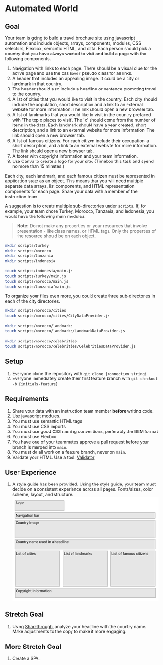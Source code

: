 # Automated World

## Goal

Your team is going to build a travel brochure site using javascript automation and include objects, arrays, components, modules, CSS selectors, Flexbox, semantic HTML, and data. Each person should pick a country that you have always wanted to visit and build a page with the following components.

1. Navigation with links to each page. There should be a visual clue for the active page and use the css `hover` pseudo class for all links.
1. A header that includes an appealing image. It could be a city or landmark in that country.
1. The header should also include a headline or sentence promoting travel to the country.
1. A list of cities that you would like to visit in the country. Each city should include the population, short description and a link to an external website for more information. The link should open a new browser tab.
1. A list of landmarks that you would like to visit in the country prefaced with 'The top x places to visit'. The 'x' should come from the number of items in the data. Each landmark should have a year created, short description, and a link to an external website for more information. The link should open a new browser tab.
1. A list of famous citizens. For each citizen include their occupation, a short description, and a link to an external website for more information. The link should open a new browser tab.
1. A footer with copyright information and your team information.
1. Use Canva to create a logo for your site. (Timebox this task and spend no more than 15 minutes.)

Each city, each landmark, and each famous citizen must be represented in application state as an object. This means that you will need multiple separate data arrays, list components, and HTML representation components for each page. Share your data with a member of the instruction team.

A suggestion is to create multiple sub-directories under `scripts`. If, for example, your team chose Turkey, Morocco, Tanzania, and Indonesia, you would have the following main modules.

> **Note:** Do not make any properties on your resources that involve presentation - like class names, or HTML tags. Only the properties of the resource should be on each object.

```sh
mkdir scripts/turkey
mkdir scripts/morocco
mkdir scripts/tanzania
mkdir scripts/indonesia

touch scripts/indonesia/main.js
touch scripts/turkey/main.js
touch scripts/morocco/main.js
touch scripts/tanzania/main.js
```

To organize your files even more, you could create three sub-directories in each of the city directories.

```sh
mkdir scripts/morocco/cities
touch scripts/morocco/cities/CityDataProvider.js

mkdir scripts/morocco/landmarks
touch scripts/morocco/landmarks/LandmarkDataProvider.js

mkdir scripts/morocco/celebrities
touch scripts/morocco/celebrities/CelebritiesDataProvider.js
```

## Setup

1. Everyone clone the repository with `git clone {connection string}`
1. Everyone immediately create their first feature branch with `git checkout -b {initials-feature}`

## Requirements

1. Share your data with an instruction team member **before** writing code.
1. Use javascript modules.
1. You must use semantic HTML tags
1. You must use CSS imports
1. You must use good CSS naming conventions, preferably the BEM format
1. You must use Flexbox
1. You have one of your teammates approve a pull request before your branch is merged into `main`.
1. You must do all work on a feature branch, never on `main`.
1. Validate your HTML. Use a tool: [Validator](https://validator.w3.org/)


## User Experience

1. A [style guide](AutoWorld-Styles.pdf) has been provided. Using the style guide, your team must decide on a consistent experience across all pages. Fonts/sizes, color scheme, layout, and structure.
![Hello World Layout](./hello-world-wireframe.png)

## Stretch Goal
1. Using [Sharethrough](https://headlines.sharethrough.com/), analyze your headline with the country name. Make adjustments to the copy to make it more engaging.

## More Stretch Goal
1. Create a SPA.
